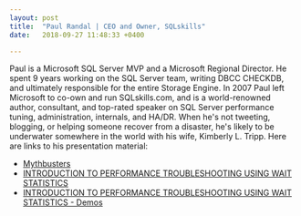 ```yaml
---
layout: post
title:  "Paul Randal | CEO and Owner, SQLskills"
date:   2018-09-27 11:48:33 +0400

---
```


Paul is a Microsoft SQL Server MVP and a Microsoft Regional Director. He spent 9 years working on the SQL Server team, writing DBCC CHECKDB, and ultimately responsible for the entire Storage Engine. In 2007 Paul left Microsoft to co-own and run SQLskills.com, and is a world-renowned author, consultant, and top-rated speaker on SQL Server performance tuning, administration, internals, and HA/DR. When he's not tweeting, blogging, or helping someone recover from a disaster, he's likely to be underwater somewhere in the world with his wife, Kimberly L. Tripp. 
Here are links to his presentation material:

- [Mythbusters](https://devintxcontent.blob.core.windows.net/showcontent/Speaker%20Presentations%20Spring%202019/Randal-SQL-DBAMythbusters%20(4).pdf)
- [INTRODUCTION TO PERFORMANCE TROUBLESHOOTING USING WAIT STATISTICS](https://devintxcontent.blob.core.windows.net/showcontent/Speaker%20Presentations%20Spring%202019/Randal-SQL-Waits%20(3).pdf)
- [INTRODUCTION TO PERFORMANCE TROUBLESHOOTING USING WAIT STATISTICS - Demos](https://devintxcontent.blob.core.windows.net/showcontent/Speaker%20Presentations%20Spring%202019/Randal-SQL-Waits-Demos%20(1).zip)
